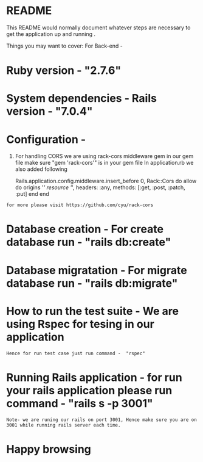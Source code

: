 # README

This README would normally document whatever steps are necessary to get the
application up and running .

Things you may want to cover:
For Back-end - 

# Ruby version - "2.7.6"

# System dependencies - Rails version - "7.0.4"

# Configuration - 
  1. For handling CORS we are using rack-cors middleware gem in our gem file
     make sure "gem 'rack-cors'" is in your gem file
     In application.rb we also added following

        Rails.application.config.middleware.insert_before 0, Rack::Cors do
          allow do
            origins '*'
            resource '*', headers: :any, methods: [:get, :post, :patch, :put]
          end
        end

    for more please visit https://github.com/cyu/rack-cors

# Database creation - For create database run - "rails db:create"

# Database migratation - For migrate database run - "rails db:migrate"

# How to run the test suite - We are using Rspec for tesing in our application
    Hence for run test case just run command -  "rspec" 

# Running Rails application - for run your rails application please run command - "rails s -p 3001"
 
    Note- we are runing our rails on port 3001, Hence make sure you are on 3001 while running rails server each time.
# Happy browsing
